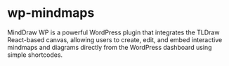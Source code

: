 # wp-mindmaps
MindDraw WP is a powerful WordPress plugin that integrates the TLDraw React-based canvas, allowing users to create, edit, and embed interactive mindmaps and diagrams directly from the WordPress dashboard using simple shortcodes.
